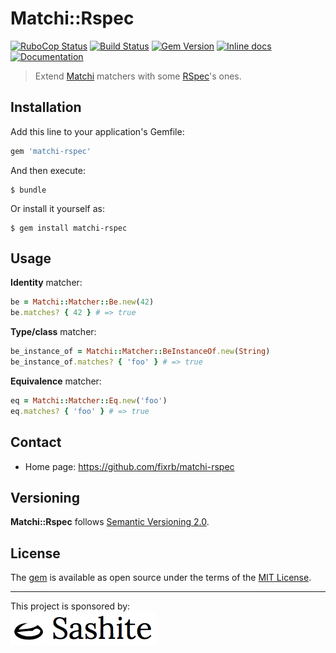 # Matchi::Rspec

[![RuboCop Status](https://github.com/fixrb/matchi-rspec/workflows/RuboCop/badge.svg)][workflow_rubocop]
[![Build Status](https://api.travis-ci.org/fixrb/matchi-rspec.svg?branch=master)][travis]
[![Gem Version](https://badge.fury.io/rb/matchi-rspec.svg)][gem]
[![Inline docs](https://inch-ci.org/github/fixrb/matchi-rspec.svg?branch=master)][inchpages]
[![Documentation](http://img.shields.io/:yard-docs-38c800.svg)][rubydoc]

> Extend [Matchi](https://github.com/fixrb/matchi) matchers with some [RSpec](https://rspec.info/)'s ones.

## Installation

Add this line to your application's Gemfile:

```ruby
gem 'matchi-rspec'
```

And then execute:

    $ bundle

Or install it yourself as:

    $ gem install matchi-rspec

## Usage

**Identity** matcher:

```ruby
be = Matchi::Matcher::Be.new(42)
be.matches? { 42 } # => true
```

**Type/class** matcher:

```ruby
be_instance_of = Matchi::Matcher::BeInstanceOf.new(String)
be_instance_of.matches? { 'foo' } # => true
```

**Equivalence** matcher:

```ruby
eq = Matchi::Matcher::Eq.new('foo')
eq.matches? { 'foo' } # => true
```

## Contact

* Home page: https://github.com/fixrb/matchi-rspec

## Versioning

__Matchi::Rspec__ follows [Semantic Versioning 2.0](https://semver.org/).

## License

The [gem](https://rubygems.org/gems/matchi-rspec) is available as open source under the terms of the [MIT License](https://opensource.org/licenses/MIT).

***

<p>
  This project is sponsored by:<br />
  <a href="https://sashite.com/"><img
    src="https://github.com/fixrb/matchi-rspec/raw/master/img/sashite.png"
    alt="Sashite" /></a>
</p>

[workflow_rubocop]: https://github.com/fixrb/matchi-rspec/actions?query=workflow%3ARuboCop
[gem]: https://rubygems.org/gems/matchi-rspec
[travis]: https://travis-ci.org/fixrb/matchi-rspec
[inchpages]: https://inch-ci.org/github/fixrb/matchi-rspec
[rubydoc]: https://rubydoc.info/gems/matchi-rspec/frames
